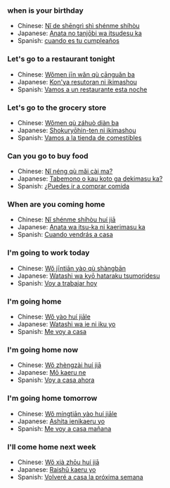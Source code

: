 
### when is your birthday
- Chinese: [Nǐ de shēngrì shì shénme shíhòu](https://translate.google.com/?tl=zh-CN#en/zh-CN/when%20is%20your%20birthday)
- Japanese: [Anata no tanjōbi wa itsudesu ka](https://translate.google.com/?tl=ja#en/ja/when%20is%20your%20birthday)
- Spanish: [cuando es tu cumpleaños](https://translate.google.com/?tl=es#en/es/when%20is%20your%20birthday)

### Let's go to a restaurant tonight
- Chinese: [Wǒmen jīn wǎn qù cānguǎn ba](https://translate.google.com/?tl=zh-CN#en/zh-CN/Let's%20go%20to%20a%20restaurant%20tonight)
- Japanese: [Kon'ya resutoran ni ikimashou](https://translate.google.com/?tl=ja#en/ja/Let's%20go%20to%20a%20restaurant%20tonight)
- Spanish: [Vamos a un restaurante esta noche](https://translate.google.com/?tl=es#en/es/Let's%20go%20to%20a%20restaurant%20tonight)

### Let's go to the grocery store
- Chinese: [Wǒmen qù záhuò diàn ba](https://translate.google.com/?tl=zh-CN#en/zh-CN/Let's%20go%20to%20the%20grocery%20store)
- Japanese: [Shokuryōhin-ten ni ikimashou](https://translate.google.com/?tl=ja#en/ja/Let's%20go%20to%20the%20grocery%20store)
- Spanish: [Vamos a la tienda de comestibles](https://translate.google.com/?tl=es#en/es/Let's%20go%20to%20the%20grocery%20store)

### Can you go to buy food
- Chinese: [Nǐ néng qù mǎi cài ma?](https://translate.google.com/?tl=zh-CN#en/zh-CN/Can%20you%20go%20to%20buy%20food)
- Japanese: [Tabemono o kau koto ga dekimasu ka?](https://translate.google.com/?tl=ja#en/ja/Can%20you%20go%20to%20buy%20food)
- Spanish: [¿Puedes ir a comprar comida](https://translate.google.com/?tl=es#en/es/Can%20you%20go%20to%20buy%20food)

### When are you coming home
- Chinese: [Nǐ shénme shíhòu huí jiā](https://translate.google.com/?tl=zh-CN#en/zh-CN/When%20are%20you%20coming%20home)
- Japanese: [Anata wa itsu-ka ni kaerimasu ka](https://translate.google.com/?tl=ja#en/ja/When%20are%20you%20coming%20home)
- Spanish: [Cuando vendrás a casa](https://translate.google.com/?tl=es#en/es/When%20are%20you%20coming%20home)

### I'm going to work today
- Chinese: [Wǒ jīntiān yào qù shàngbān](https://translate.google.com/?tl=zh-CN#en/zh-CN/I'm%20going%20to%20work%20today)
- Japanese: [Watashi wa kyō hataraku tsumoridesu](https://translate.google.com/?tl=ja#en/ja/I'm%20going%20to%20work%20today)
- Spanish: [Voy a trabajar hoy](https://translate.google.com/?tl=es#en/es/I'm%20going%20to%20work%20today)

### I'm going home
- Chinese: [Wǒ yào huí jiāle](https://translate.google.com/?tl=zh-CN#en/zh-CN/I'm%20going%20home)
- Japanese: [Watashi wa ie ni iku yo](https://translate.google.com/?tl=ja#en/ja/I'm%20going%20home)
- Spanish: [Me voy a casa](https://translate.google.com/?tl=es#en/es/I'm%20going%20home)

### I'm going home now
- Chinese: [Wǒ zhèngzài huí jiā](https://translate.google.com/?tl=zh-CN#en/zh-CN/I'm%20going%20home%20now)
- Japanese: [Mō kaeru ne](https://translate.google.com/?tl=ja#en/ja/I'm%20going%20home%20now)
- Spanish: [Voy a casa ahora](https://translate.google.com/?tl=es#en/es/I'm%20going%20home%20now)

### I'm going home tomorrow
- Chinese: [Wǒ míngtiān yào huí jiāle](https://translate.google.com/?tl=zh-CN#en/zh-CN/I'm%20going%20home%20tomorrow)
- Japanese: [Ashita ienikaeru yo](https://translate.google.com/?tl=ja#en/ja/I'm%20going%20home%20tomorrow)
- Spanish: [Me voy a casa mañana](https://translate.google.com/?tl=es#en/es/I'm%20going%20home%20tomorrow)

### I'll come home next week
- Chinese: [Wǒ xià zhōu huí jiā](https://translate.google.com/?tl=zh-CN#en/zh-CN/I'll%20come%20home%20next%20week)
- Japanese: [Raishū kaeru yo](https://translate.google.com/?tl=ja#en/ja/I'll%20come%20home%20next%20week)
- Spanish: [Volveré a casa la próxima semana](https://translate.google.com/?tl=es#en/es/I'll%20come%20home%20next%20week)
